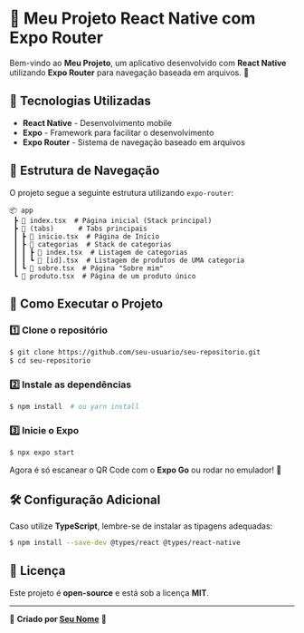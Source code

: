 # 📱 Meu Projeto React Native com Expo Router

Bem-vindo ao **Meu Projeto**, um aplicativo desenvolvido com **React Native** utilizando **Expo Router** para navegação baseada em arquivos. 🚀

## 📌 Tecnologias Utilizadas

- **React Native** - Desenvolvimento mobile
- **Expo** - Framework para facilitar o desenvolvimento
- **Expo Router** - Sistema de navegação baseado em arquivos

## 📁 Estrutura de Navegação

O projeto segue a seguinte estrutura utilizando `expo-router`:

```
📦 app
 ┣ 📜 index.tsx  # Página inicial (Stack principal)
 ┣ 📂 (tabs)      # Tabs principais
 ┃ ┣ 📜 inicio.tsx  # Página de Início
 ┃ ┣ 📂 categorias  # Stack de categorias
 ┃ ┃ ┣ 📜 index.tsx  # Listagem de categorias
 ┃ ┃ ┗ 📜 [id].tsx  # Listagem de produtos de UMA categoria
 ┃ ┗ 📜 sobre.tsx  # Página "Sobre mim"
 ┗ 📜 produto.tsx  # Página de um produto único
```

## 🚀 Como Executar o Projeto

### 1️⃣ Clone o repositório

```sh
$ git clone https://github.com/seu-usuario/seu-repositorio.git
$ cd seu-repositorio
```

### 2️⃣ Instale as dependências

```sh
$ npm install  # ou yarn install
```

### 3️⃣ Inicie o Expo

```sh
$ npx expo start
```

Agora é só escanear o QR Code com o **Expo Go** ou rodar no emulador! 🚀

## 🛠 Configuração Adicional

Caso utilize **TypeScript**, lembre-se de instalar as tipagens adequadas:

```sh
$ npm install --save-dev @types/react @types/react-native
```

## 📝 Licença

Este projeto é **open-source** e está sob a licença **MIT**.

---

📌 **Criado por [Seu Nome](https://github.com/seu-usuario/)** 🚀
